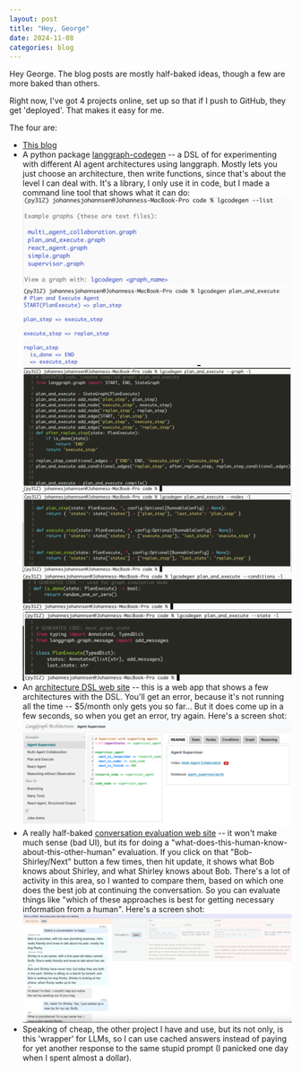 ```yaml
---
layout: post
title: "Hey, George"
date: 2024-11-08
categories: blog
---
```

Hey George.   The blog posts are mostly half-baked ideas, though a few are more baked than others.

Right now, I've got 4 projects online, set up so that if I push to GitHub, they get 'deployed'.  That makes it easy for me.

The four are:

- [This blog](https://jojohannsen.github.io/)
- A python package [langgraph-codegen](https://pypi.org/project/langgraph-codegen/) -- a DSL of for experimenting with different AI agent architectures using langgraph.  Mostly lets you just choose an architecture, then write functions, since that's about the level I can deal with.   It's a library, I only use it in code, but I made a command line tool that shows what it can do: ![list examples](/images/list.png) ![show example](/images/example.png) ![graph code](/images/graph_code.png) ![nodes](/images/nodes_code.png) ![conditions](/images/conditions_code.png) ![state](/images/state_code.png)
- An [architecture DSL web site](https://gengraph-production.up.railway.app/) -- this is a web app that shows a few architectures with the DSL.  You'll get an error, because it's not running all the time -- $5/month only gets you so far...  But it does come up in a few seconds, so when you get an error, try again.  Here's a screen shot:  ![Architecture DSL](/images/gen_graph.png)
- A really half-baked [conversation evaluation web site](https://tom-viz-production.up.railway.app/) -- it won't make much sense (bad UI), but its for doing a "what-does-this-human-know-about-this-other-human" evaluation.  If you click on that "Bob-Shirley/Next" button a few times, then hit update, it shows what Bob knows about Shirley, and what Shirley knows about Bob.  There's a lot of activity in this area, so I wanted to compare them, based on which one does the best job at continuing the conversation.   So you can evaluate things like "which of these approaches is best for getting necessary information from a human".   Here's a screen shot: ![Theory of Mind Evaluation](/images/tom.png)
- Speaking of cheap, the other project I have and use, but its not only, is this 'wrapper' for LLMs, so I can use cached answers instead of paying for yet another response to the same stupid prompt (I panicked one day when I spent almost a dollar).
